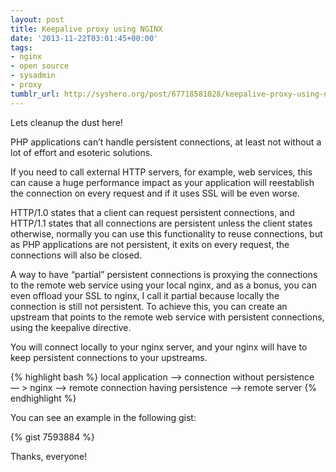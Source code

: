 ```yaml
---
layout: post
title: Keepalive proxy using NGINX
date: '2013-11-22T03:01:45+00:00'
tags:
- nginx
- open source
- sysadmin
- proxy
tumblr_url: http://syshero.org/post/67718581028/keepalive-proxy-using-nginx
---
```

Lets cleanup the dust here!

PHP applications can’t handle persistent connections, at least not without a lot of effort and esoteric solutions.

If you need to call external HTTP servers, for example, web services, this can cause a huge performance impact as your application will reestablish the connection on every request and if it uses SSL will be even worse.

HTTP/1.0 states that a client can request persistent connections, and HTTP/1.1 states that all connections are persistent unless the client states otherwise, normally you can use this functionality to reuse connections, but as PHP applications are not persistent, it exits on every request, the connections will also be closed.

A way to have “partial” persistent connections is proxying the connections to the remote web service using your local nginx, and as a bonus, you can even offload your SSL to nginx, I call it partial because locally the connection is still not persistent.
To achieve this, you can create an upstream that points to the remote web service with persistent connections, using the keepalive directive.

You will connect locally to your nginx server, and your nginx will have to keep persistent connections to your upstreams.

{% highlight bash %}
local application —> connection without persistence — > nginx —> remote connection having persistence —> remote server
{% endhighlight %}

You can see an example in the following gist:

{% gist 7593884 %}

Thanks, everyone!
